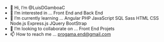 - 👋 Hi, I’m @LuisDGamboaC
- 👀 I’m interested in ... Front End and Back End
- 🌱 I’m currently learning ... Angular PHP JavaScript SQL Sass HTML CSS Node.js Express.js  JQuery BootStrap
- 💞️ I’m looking to collaborate on ...  Front End Projets
- 📫 How to reach me ... progama.end@gmail.com

<!---
LuisDGamboaC/LuisDGamboaC is a ✨ special ✨ repository because its `README.md` (this file) appears on your GitHub profile.
You can click the Preview link to take a look at your changes.
--->
